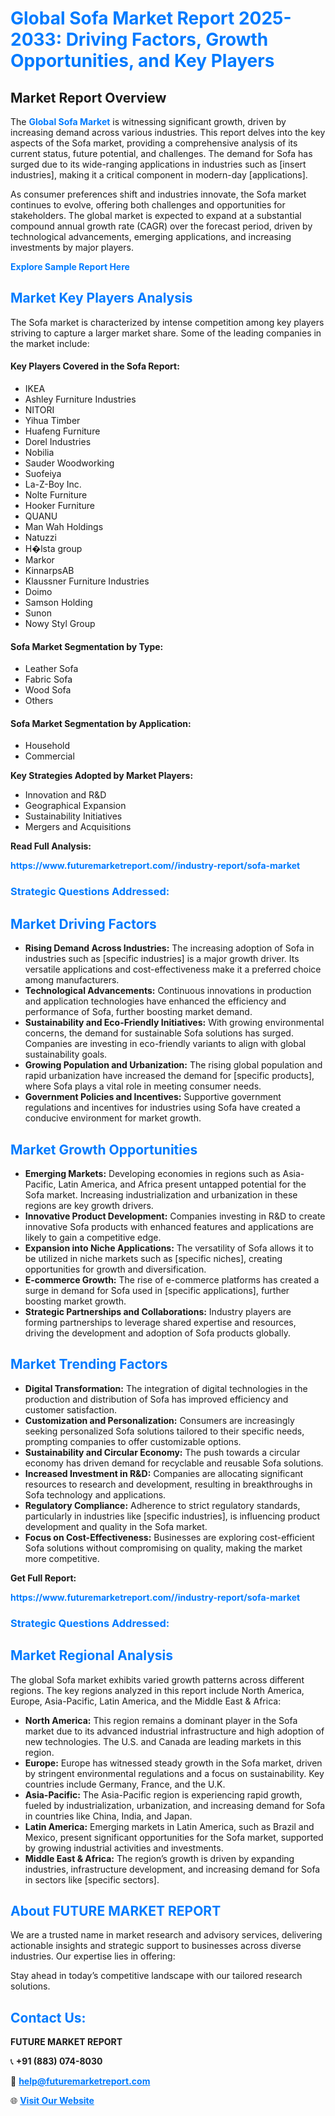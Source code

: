 <h1 style="color: #007BFF;">Global Sofa Market Report 2025-2033: Driving Factors, Growth Opportunities, and Key Players</h1>

<section id="overview">
<h2>Market Report Overview</h2>
<p>The <a href="https://www.futuremarketreport.com//industry-report/sofa-market" style="color: #007BFF; text-decoration: none;"><strong>Global Sofa Market</strong></a> is witnessing significant growth, driven by increasing demand across various industries. This report delves into the key aspects of the Sofa market, providing a comprehensive analysis of its current status, future potential, and challenges. The demand for Sofa has surged due to its wide-ranging applications in industries such as [insert industries], making it a critical component in modern-day [applications].</p>
<p>As consumer preferences shift and industries innovate, the Sofa market continues to evolve, offering both challenges and opportunities for stakeholders. The global market is expected to expand at a substantial compound annual growth rate (CAGR) over the forecast period, driven by technological advancements, emerging applications, and increasing investments by major players.</p>
</section>

<section id="overview">
<p><a href="https://www.futuremarketreport.com//request-sample/reportId=48232" style="color: #007BFF; text-decoration: none;"><strong>Explore Sample Report Here</strong></a></p>
</section>

<section id="key-players">
<h2 style="color: #007BFF;">Market Key Players Analysis</h2>
<p>The Sofa market is characterized by intense competition among key players striving to capture a larger market share. Some of the leading companies in the market include:</p>
<h4>Key Players Covered in the Sofa Report:</h4>
<ul><li>IKEA</li><li>Ashley Furniture Industries</li><li>NITORI</li><li>Yihua Timber</li><li>Huafeng Furniture</li><li>Dorel Industries</li><li>Nobilia</li><li>Sauder Woodworking</li><li>Suofeiya</li><li>La-Z-Boy Inc.</li><li>Nolte Furniture</li><li>Hooker Furniture</li><li>QUANU</li><li>Man Wah Holdings</li><li>Natuzzi</li><li>H�lsta group</li><li>Markor</li><li>KinnarpsAB</li><li>Klaussner Furniture Industries</li><li>Doimo</li><li>Samson Holding</li><li>Sunon</li><li>Nowy Styl Group</li></ul>
<h4>Sofa Market Segmentation by Type:</h4>
<ul><li>Leather Sofa</li><li>Fabric Sofa</li><li>Wood Sofa</li><li>Others</li></ul>

<h4>Sofa Market Segmentation by Application:</h4>
<ul><li>Household</li><li>Commercial</li></ul>
<p><strong>Key Strategies Adopted by Market Players:</strong></p>
<ul>
<li>Innovation and R&D</li>
<li>Geographical Expansion</li>
<li>Sustainability Initiatives</li>
<li>Mergers and Acquisitions</li>
</ul>
</section>

<section>
<p><strong>Read Full Analysis: </strong></p><a href="https://www.futuremarketreport.com//industry-report/sofa-market" style="color: #007BFF; text-decoration: none;"><strong>https://www.futuremarketreport.com//industry-report/sofa-market</strong></a>
<h3 style="color: #007BFF;">Strategic Questions Addressed:</h3>
</section>

<section id="driving-factors">
<h2 style="color: #007BFF;">Market Driving Factors</h2>
<ul>
<li><strong>Rising Demand Across Industries:</strong> The increasing adoption of Sofa in industries such as [specific industries] is a major growth driver. Its versatile applications and cost-effectiveness make it a preferred choice among manufacturers.</li>
<li><strong>Technological Advancements:</strong> Continuous innovations in production and application technologies have enhanced the efficiency and performance of Sofa, further boosting market demand.</li>
<li><strong>Sustainability and Eco-Friendly Initiatives:</strong> With growing environmental concerns, the demand for sustainable Sofa solutions has surged. Companies are investing in eco-friendly variants to align with global sustainability goals.</li>
<li><strong>Growing Population and Urbanization:</strong> The rising global population and rapid urbanization have increased the demand for [specific products], where Sofa plays a vital role in meeting consumer needs.</li>
<li><strong>Government Policies and Incentives:</strong> Supportive government regulations and incentives for industries using Sofa have created a conducive environment for market growth.</li>
</ul>
</section>

<section id="growth-opportunities">
<h2 style="color: #007BFF;">Market Growth Opportunities</h2>
<ul>
<li><strong>Emerging Markets:</strong> Developing economies in regions such as Asia-Pacific, Latin America, and Africa present untapped potential for the Sofa market. Increasing industrialization and urbanization in these regions are key growth drivers.</li>
<li><strong>Innovative Product Development:</strong> Companies investing in R&D to create innovative Sofa products with enhanced features and applications are likely to gain a competitive edge.</li>
<li><strong>Expansion into Niche Applications:</strong> The versatility of Sofa allows it to be utilized in niche markets such as [specific niches], creating opportunities for growth and diversification.</li>
<li><strong>E-commerce Growth:</strong> The rise of e-commerce platforms has created a surge in demand for Sofa used in [specific applications], further boosting market growth.</li>
<li><strong>Strategic Partnerships and Collaborations:</strong> Industry players are forming partnerships to leverage shared expertise and resources, driving the development and adoption of Sofa products globally.</li>
</ul>
</section>

<section id="trending-factors">
<h2 style="color: #007BFF;">Market Trending Factors</h2>
<ul>
<li><strong>Digital Transformation:</strong> The integration of digital technologies in the production and distribution of Sofa has improved efficiency and customer satisfaction.</li>
<li><strong>Customization and Personalization:</strong> Consumers are increasingly seeking personalized Sofa solutions tailored to their specific needs, prompting companies to offer customizable options.</li>
<li><strong>Sustainability and Circular Economy:</strong> The push towards a circular economy has driven demand for recyclable and reusable Sofa solutions.</li>
<li><strong>Increased Investment in R&D:</strong> Companies are allocating significant resources to research and development, resulting in breakthroughs in Sofa technology and applications.</li>
<li><strong>Regulatory Compliance:</strong> Adherence to strict regulatory standards, particularly in industries like [specific industries], is influencing product development and quality in the Sofa market.</li>
<li><strong>Focus on Cost-Effectiveness:</strong> Businesses are exploring cost-efficient Sofa solutions without compromising on quality, making the market more competitive.</li>
</ul>
</section>

<section>
<p><strong>Get Full Report: </strong></p><a href="https://www.futuremarketreport.com//industry-report/sofa-market" style="color: #007BFF; text-decoration: none;"><strong>https://www.futuremarketreport.com//industry-report/sofa-market</strong></a>
<h3 style="color: #007BFF;">Strategic Questions Addressed:</h3>
</section>


<section id="regional-analysis">
<h2 style="color: #007BFF;">Market Regional Analysis</h2>
<p>The global Sofa market exhibits varied growth patterns across different regions. The key regions analyzed in this report include North America, Europe, Asia-Pacific, Latin America, and the Middle East & Africa:</p>
<ul>
<li><strong>North America:</strong> This region remains a dominant player in the Sofa market due to its advanced industrial infrastructure and high adoption of new technologies. The U.S. and Canada are leading markets in this region.</li>
<li><strong>Europe:</strong> Europe has witnessed steady growth in the Sofa market, driven by stringent environmental regulations and a focus on sustainability. Key countries include Germany, France, and the U.K.</li>
<li><strong>Asia-Pacific:</strong> The Asia-Pacific region is experiencing rapid growth, fueled by industrialization, urbanization, and increasing demand for Sofa in countries like China, India, and Japan.</li>
<li><strong>Latin America:</strong> Emerging markets in Latin America, such as Brazil and Mexico, present significant opportunities for the Sofa market, supported by growing industrial activities and investments.</li>
<li><strong>Middle East & Africa:</strong> The region’s growth is driven by expanding industries, infrastructure development, and increasing demand for Sofa in sectors like [specific sectors].</li>
</ul>
</section>

<footer>
<h2 style="color: #007BFF;">About FUTURE MARKET REPORT</h2>
<p>We are a trusted name in market research and advisory services, delivering actionable insights and strategic support to businesses across diverse industries. Our expertise lies in offering:</p>

<p>Stay ahead in today’s competitive landscape with our tailored research solutions.</p>

<h2 style="color: #007BFF;">Contact Us:</h2>
<p><strong>FUTURE MARKET REPORT</strong></p>
<p>📞 <strong>+91 (883) 074-8030</strong></p>
<p>📧 <strong><a href="mailto:help@futuremarketreport.com" style="color: #007BFF;">help@futuremarketreport.com</a></strong></p>
<p>🌐 <strong><a href="https://www.futuremarketreport.com/" style="color: #007BFF;">Visit Our Website</a></strong></p>
</footer>